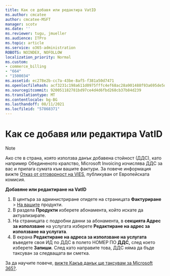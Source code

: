 ```yaml
---
title: Как се добавя или редактира VatID
ms.author: cmcatee
author: cmcatee-MSFT
manager: scotv
ms.date: ''
ms.reviewer: tugu, jmueller
ms.audience: ITPro
ms.topic: article
ms.service: o365-administration
ROBOTS: NOINDEX, NOFOLLOW
localization_priority: Normal
ms.custom:
- commerce_billing
- "664"
- "1500034"
ms.assetid: ec278e2b-cc7a-43be-8af5-f381a50d7471
ms.openlocfilehash: acf3231c198a611d0975fffc4ef68ac28a901488f93a695de5d8f19bebf80f25
ms.sourcegitcommit: 920051182781bd97ce4d4d6fbd268cb37b84d239
ms.translationtype: MT
ms.contentlocale: bg-BG
ms.lasthandoff: 08/11/2021
ms.locfileid: "57868371"
---
```

# <a name="how-to-add-or-edit-a-vatid"></a>Как се добавя или редактира VatID

> [!NOTE]
> Ако сте в страна, която използва данък добавена стойност (ДДС), като например Обединеното кралство, Microsoft Invoicing изчислява ДДС за вас и прилага сумата към вашите фактури. За повече информация вижте [Отказ от отговорност на VIES,](https://go.microsoft.com/fwlink/p/?LinkID=841741) публикуван от Европейската комисия.

**Добавяне или редактиране на VatID**

1. В центъра за администриране отидете на страницата **Фактуриране** \> [На вашите](https://go.microsoft.com/fwlink/p/?linkid=842054) продукти.
2. В раздела **Продукти** изберете абонамента, който искате да актуализирате.
3. На страницата с подробни данни за абонамента, в **секцията Адрес за използване** на услугата изберете **Редактиране на адрес за използване на услугата**.
4. В екрана **Редактиране на адреса за използване на услугата** въведете своя ИД по ДДС в полето НОМЕР ПО **ДДС,** след което изберете **Запиши**. След като направите това, ДДС няма да бъде таксуван за следващата ви сметка.

За да научите повече, [вижте Какъв данък ще таксувам за Microsoft 365?](https://docs.microsoft.com/microsoft-365/commerce/billing-and-payments/tax-information#what-tax-will-i-be-charged).